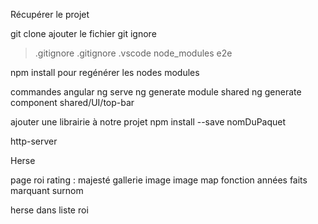 Récupérer le projet

git clone
ajouter le fichier git ignore
> .gitignore
.gitignore
.vscode
node_modules
e2e

npm install pour regénérer les nodes modules


commandes angular
ng serve
ng generate module shared
ng generate component shared/UI/top-bar


ajouter une librairie à notre projet
npm install --save nomDuPaquet


http-server




Herse

page roi
rating : majesté
gallerie image
image map fonction années
faits marquant
surnom

herse dans liste roi